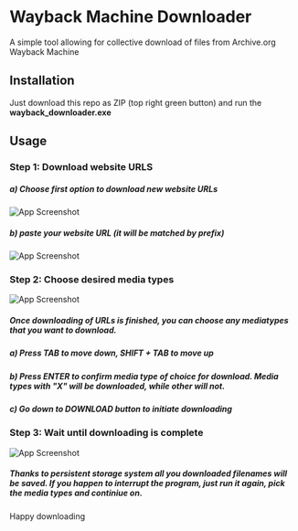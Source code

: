 
# Wayback Machine Downloader

A simple tool allowing for collective download of files from Archive.org Wayback Machine


## Installation

Just download this repo as ZIP (top right green button) and run the **wayback_downloader.exe**

## Usage

### Step 1: Download website URLS
##### a) Choose first option to download new website URLs
![App Screenshot](https://raw.githubusercontent.com/David0z/WaybackMachineDownloader/refs/heads/main/screenshots/1.jpg)

##### b) paste your website URL (it will be matched by prefix)

![App Screenshot](https://raw.githubusercontent.com/David0z/WaybackMachineDownloader/refs/heads/main/screenshots/2.jpg)

### Step 2: Choose desired media types

![App Screenshot](https://raw.githubusercontent.com/David0z/WaybackMachineDownloader/refs/heads/main/screenshots/3.jpg)

##### Once downloading of URLs is finished, you can choose any mediatypes that you want to download.

##### a) Press TAB to move down, SHIFT + TAB to move up

##### b) Press ENTER to confirm media type of choice for download. Media types with "X" will be downloaded, while other will not.

##### c) Go down to DOWNLOAD button to initiate downloading

### Step 3: Wait until downloading is complete

![App Screenshot](https://raw.githubusercontent.com/David0z/WaybackMachineDownloader/refs/heads/main/screenshots/4.jpg)

##### Thanks to persistent storage system all you downloaded filenames will be saved. If you happen to interrupt the program, just run it again, pick the media types and continiue on.

Happy downloading